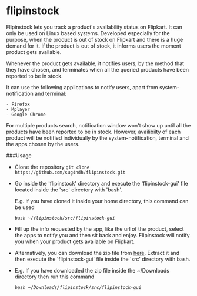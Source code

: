 flipinstock
===========

Flipinstock lets you track a product's availability status on Flipkart. It can only be used on Linux based systems. Developed especially for the purpose, when the product is out of stock on Flipkart and there is a huge demand for it. If the product is out of stock, it informs users the moment product gets available.

Whenever the product gets available, it notifies users, by the method that they have chosen, and terminates when all the queried products have been reported to be in stock.

It can use the following applications to notify users, apart from system-notification and terminal:

	- Firefox
	- Mplayer
	- Google Chrome

For multiple products search, notification window won't show up until all the products have been reported to be in stock.
However, availibilty of each product will be notified individually by the system-notification, terminal and the apps chosen by the users.


###Usage

+ Clone the repository
	```git clone https://github.com/sug4ndh/flipinstock.git```

+ Go inside the 'flipinstock' directory and execute the 'flipinstock-gui' file located inside the 'src' directory with 'bash'.

	E.g. If you have cloned it inside your home directory, this command can be used
	
	*```bash ~/flipinstock/src/flipinstock-gui```*

+ Fill up the info requested by the app, like the url of the product, select the apps to notify you and then sit back and enjoy. Flipinstock will notify you when your product gets available on Flipkart.

+ Alternatively, you can download the zip file from [here](https://github.com/sug4ndh/flipinstock/archive/master.zip). Extract it and then execute the 'flipinstock-gui' file inside the 'src' directory with bash.

	
+ E.g. If you have downloaded the zip file inside the ~/Downloads directory then run this command
	
	*```bash ~/Downloads/flipinstock/src/flipinstock-gui```* 
